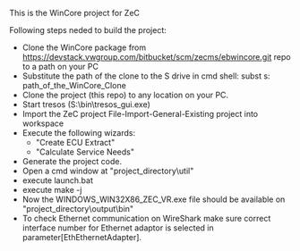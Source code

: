 This is the WinCore project for ZeC

Following steps neded to build the project:
- Clone the WinCore package from https://devstack.vwgroup.com/bitbucket/scm/zecms/ebwincore.git repo to a path on your PC
- Substitute the path of the clone to the S drive in cmd shell: subst s: path_of_the_WinCore_Clone
- Clone the project (this repo) to any location on your PC.
- Start tresos (S:\bin\tresos_gui.exe)
- Import the ZeC project
    File-Import-General-Existing project into workspace
- Execute the following wizards:	
  	- "Create ECU Extract"
    - "Calculate Service Needs"
- Generate the project code.
- Open a cmd window at "project_directory\util"
- execute launch.bat
- execute make -j
- Now the WINDOWS_WIN32X86_ZEC_VR.exe file should be available on "project_directory\output\bin"
- To check Ethernet communication on WireShark make sure correct interface number for Ethernet adaptor is selected in parameter[EthEthernetAdapter].

